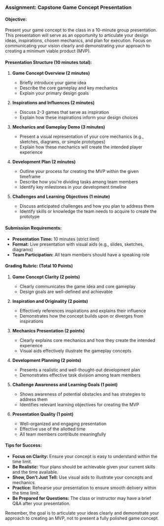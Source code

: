 ### Assignment: Capstone Game Concept Presentation

#### Objective:
Present your game concept to the class in a 10-minute group presentation. This presentation will serve as an opportunity to articulate your design ideas, inspirations, chosen mechanics, and plan for execution. Focus on communicating your vision clearly and demonstrating your approach to creating a minimum viable product (MVP).

#### Presentation Structure (10 minutes total):

1. **Game Concept Overview (2 minutes)**
   - Briefly introduce your game idea
   - Describe the core gameplay and key mechanics
   - Explain your primary design goals

2. **Inspirations and Influences (2 minutes)**
   - Discuss 2-3 games that serve as inspiration
   - Explain how these inspirations inform your design choices

3. **Mechanics and Gameplay Demo (3 minutes)**
   - Present a visual representation of your core mechanics (e.g., sketches, diagrams, or simple prototypes)
   - Explain how these mechanics will create the intended player experience

4. **Development Plan (2 minutes)**
   - Outline your process for creating the MVP within the given timeframe
   - Describe how you're dividing tasks among team members
   - Identify key milestones in your development timeline

5. **Challenges and Learning Objectives (1 minute)**
   - Discuss anticipated challenges and how you plan to address them
   - Identify skills or knowledge the team needs to acquire to create the prototype

#### Submission Requirements:
- **Presentation Time:** 10 minutes (strict limit)
- **Format:** Live presentation with visual aids (e.g., slides, sketches, diagrams)
- **Team Participation:** All team members should have a speaking role

#### Grading Rubric: (Total 10 Points)

1. **Game Concept Clarity (2 points)**
   - Clearly communicates the game idea and core gameplay
   - Design goals are well-defined and achievable

2. **Inspiration and Originality (2 points)**
   - Effectively references inspirations and explains their influence
   - Demonstrates how the concept builds upon or diverges from inspirations

3. **Mechanics Presentation (2 points)**
   - Clearly explains core mechanics and how they create the intended experience
   - Visual aids effectively illustrate the gameplay concepts

4. **Development Planning (2 points)**
   - Presents a realistic and well-thought-out development plan
   - Demonstrates effective task division among team members

5. **Challenge Awareness and Learning Goals (1 point)**
   - Shows awareness of potential obstacles and has strategies to address them
   - Identifies relevant learning objectives for creating the MVP

6. **Presentation Quality (1 point)**
   - Well-organized and engaging presentation
   - Effective use of the allotted time
   - All team members contribute meaningfully

#### Tips for Success:
- **Focus on Clarity:** Ensure your concept is easy to understand within the time limit.
- **Be Realistic:** Your plans should be achievable given your current skills and the time available.
- **Show, Don't Just Tell:** Use visual aids to illustrate your concepts and mechanics.
- **Practice:** Rehearse your presentation to ensure smooth delivery within the time limit.
- **Be Prepared for Questions:** The class or instructor may have a brief Q&A after your presentation.

Remember, the goal is to articulate your ideas clearly and demonstrate your approach to creating an MVP, not to present a fully polished game concept.
